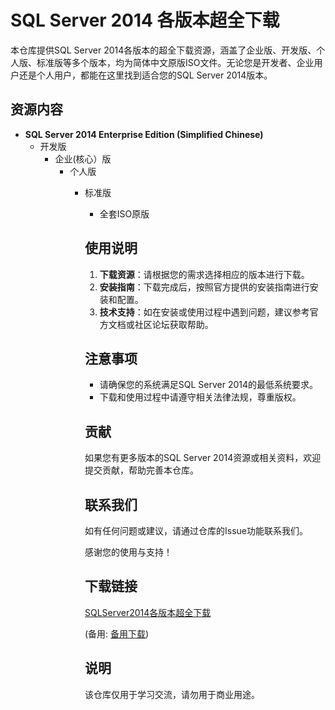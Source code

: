 # SQL Server 2014 各版本超全下载

本仓库提供SQL Server 2014各版本的超全下载资源，涵盖了企业版、开发版、个人版、标准版等多个版本，均为简体中文原版ISO文件。无论您是开发者、企业用户还是个人用户，都能在这里找到适合您的SQL Server 2014版本。

## 资源内容

- **SQL Server 2014 Enterprise Edition (Simplified Chinese)**
  - 开发版
    - 企业(核心）版
      - 个人版
        - 标准版
          - 全套ISO原版

          ## 使用说明

          1. **下载资源**：请根据您的需求选择相应的版本进行下载。
          2. **安装指南**：下载完成后，按照官方提供的安装指南进行安装和配置。
          3. **技术支持**：如在安装或使用过程中遇到问题，建议参考官方文档或社区论坛获取帮助。

          ## 注意事项

          - 请确保您的系统满足SQL Server 2014的最低系统要求。
          - 下载和使用过程中请遵守相关法律法规，尊重版权。

          ## 贡献

          如果您有更多版本的SQL Server 2014资源或相关资料，欢迎提交贡献，帮助完善本仓库。

          ## 联系我们

          如有任何问题或建议，请通过仓库的Issue功能联系我们。

          感谢您的使用与支持！

          ## 下载链接
          [SQLServer2014各版本超全下载](https://pan.quark.cn/s/9f88b675e415) 

          (备用: [备用下载](https://pan.baidu.com/s/1tiwy0UVucmk0UyT_hKqiHg?pwd=1234))

          ## 说明

          该仓库仅用于学习交流，请勿用于商业用途。
